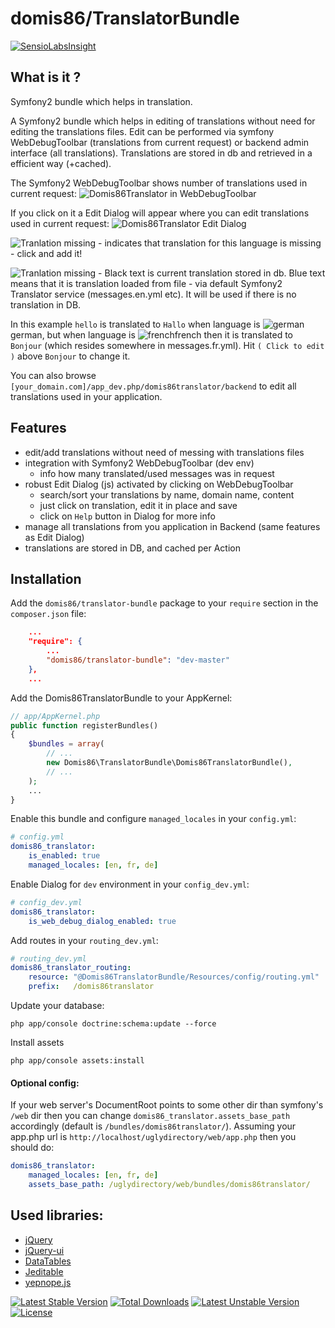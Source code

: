 # domis86/TranslatorBundle
[![SensioLabsInsight](https://insight.sensiolabs.com/projects/1b5d278f-6fd5-4cc0-a81b-6223bad63fc4/small.png)](https://insight.sensiolabs.com/projects/1b5d278f-6fd5-4cc0-a81b-6223bad63fc4)
## What is it ?

Symfony2 bundle which helps in translation.

A Symfony2 bundle which helps in editing of translations without need for editing the translations files.
Edit can be performed via symfony WebDebugToolbar (translations from current request) or backend admin interface (all translations).
Translations are stored in db and retrieved in a efficient way (+cached).

The Symfony2 WebDebugToolbar shows number of translations used in current request:
![Domis86Translator in WebDebugToolbar](https://github.com/domis86/TranslatorBundle/raw/master/Resources/doc/domis86translator_in_web_debug_toolbar.png)

If you click on it a Edit Dialog will appear where you can edit translations used in current request:
![Domis86Translator Edit Dialog](https://github.com/domis86/TranslatorBundle/raw/master/Resources/doc/domis86translator_edit_dialog.png)

![Tranlation missing](https://github.com/domis86/TranslatorBundle/raw/master/Resources/doc/translation_missing.png) - indicates that translation for this language is missing - click and add it!

![Tranlation missing](https://github.com/domis86/TranslatorBundle/raw/master/Resources/doc/translation_from_file.png) - Black text is current translation stored in db. Blue text means that it is translation loaded from file - via default Symfony2 Translator service (messages.en.yml etc). It will be used if there is no translation in DB.

In this example `hello` is translated to `Hallo` when language is ![german](https://github.com/domis86/TranslatorBundle/raw/master/Resources/doc/flags/de.png)german, but when language is ![french](https://github.com/domis86/TranslatorBundle/raw/master/Resources/doc/flags/fr.png)french then it is translated to `Bonjour` (which resides somewhere in messages.fr.yml). Hit `( Click to edit )` above `Bonjour` to change it.


You can also browse `[your_domain.com]/app_dev.php/domis86translator/backend` to edit all translations used in your application.

## Features

* edit/add translations without need of messing with translations files
* integration with Symfony2 WebDebugToolbar (dev env)
    * info how many translated/used messages was in request
* robust Edit Dialog (js) activated by clicking on WebDebugToolbar
    * search/sort your translations by name, domain name, content
    * just click on translation, edit it in place and save
    * click on `Help` button in Dialog for more info
* manage all translations from you application in Backend (same features as Edit Dialog)
* translations are stored in DB, and cached per Action


## Installation

Add the `domis86/translator-bundle` package to your `require` section in the `composer.json` file:
``` json
    ...
    "require": {
        ...
        "domis86/translator-bundle": "dev-master"
    },
    ...
```

Add the Domis86TranslatorBundle to your AppKernel:
``` php
// app/AppKernel.php
public function registerBundles()
{
    $bundles = array(
        // ...
        new Domis86\TranslatorBundle\Domis86TranslatorBundle(),
        // ...
    );
    ...
}
```

Enable this bundle and configure `managed_locales` in your `config.yml`:
``` yaml
# config.yml
domis86_translator:
    is_enabled: true
    managed_locales: [en, fr, de]
```

Enable Dialog for `dev` environment in your `config_dev.yml`:
``` yaml
# config_dev.yml
domis86_translator:
    is_web_debug_dialog_enabled: true
```

Add routes in your `routing_dev.yml`:
``` yaml
# routing_dev.yml
domis86_translator_routing:
    resource: "@Domis86TranslatorBundle/Resources/config/routing.yml"
    prefix:   /domis86translator
```

Update your database:
``` console
php app/console doctrine:schema:update --force
```

Install assets
``` console
php app/console assets:install
```

#### Optional config:

If your web server's DocumentRoot points to some other dir than symfony's `/web` dir then you can change `domis86_translator.assets_base_path` accordingly (default is `/bundles/domis86translator/`).
Assuming your app.php url is `http://localhost/uglydirectory/web/app.php` then you should do:

``` yaml
domis86_translator:
    managed_locales: [en, fr, de]
    assets_base_path: /uglydirectory/web/bundles/domis86translator/
```

## Used libraries:

* [jQuery](http://jquery.com/)
* [jQuery-ui](http://jqueryui.com/)
* [DataTables](http://datatables.net/)
* [Jeditable](http://www.appelsiini.net/projects/jeditable)
* [yepnope.js](http://yepnopejs.com/)

[![Latest Stable Version](https://poser.pugx.org/domis86/translator-bundle/v/stable.png)](https://packagist.org/packages/domis86/translator-bundle) [![Total Downloads](https://poser.pugx.org/domis86/translator-bundle/downloads.png)](https://packagist.org/packages/domis86/translator-bundle) [![Latest Unstable Version](https://poser.pugx.org/domis86/translator-bundle/v/unstable.png)](https://packagist.org/packages/domis86/translator-bundle) [![License](https://poser.pugx.org/domis86/translator-bundle/license.png)](https://packagist.org/packages/domis86/translator-bundle)

